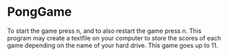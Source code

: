# PongGame
To start the game press n, and to also restart the game press n. This program may create a textfile on your computer to store the scores of each game depending on the name of your hard drive. This game goes up to 11. 
